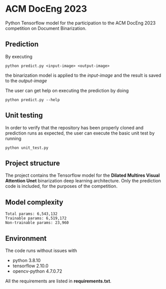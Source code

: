 # ACM DocEng 2023
Python Tensorflow model for the participation to the ACM DocEng 2023 competition on Document Binarization.

## Prediction
By executing
```
python predict.py <input-image> <output-image> 
```
the binarization model is applied to the *input-image* and the result is saved to the *output-image*

The user can get help on executing the prediction by doing
```
python predict.py --help
```

## Unit testing
In order to verify that the repository has been properly cloned and prediction runs as expected, the user can execute the basic unit test by running
```
python unit_test.py
```

## Project structure
The project contains the Tensorflow model for the **Dilated Multires Visual Attention Unet** binarization deep learning architecture.
Only the prediction code is included, for the purposes of the competition.

## Model complexity
```
Total params: 6,543,132
Trainable params: 6,519,172
Non-trainable params: 23,960
```

## Environment
The code runs without issues with 
* python 3.8.10
* tensorflow 2.10.0
* opencv-python 4.7.0.72

All the requirements are listed in **requirements.txt**.




